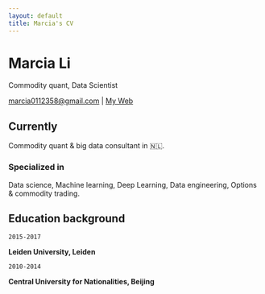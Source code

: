 ```yaml
---
layout: default
title: Marcia's CV
---
```

# Marcia Li
Commodity quant, Data Scientist

<div id="webaddress">
<a href="marcia0112358@gmail.com">marcia0112358@gmail.com</a>
| <a href="http://muditali.github.io">My Web</a>
</div>


## Currently

Commodity quant & big data consultant in 🇳🇱.

### Specialized in

Data science, Machine learning, Deep Learning, Data engineering, Options & commodity trading.


## Education background

`2015-2017`

__Leiden University, Leiden__

`2010-2014`

__Central University for Nationalities, Beijing__


